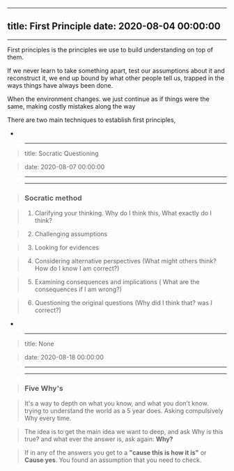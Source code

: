 
---
title: First Principle
date: 2020-08-04 00:00:00
---
---

First principles is the principles we use to build understanding on top of them. 

If we never learn to take something apart, test our assumptions about it and reconstruct it, we end up bound by what other people tell us, trapped in the ways things have always been done. 

When the environment changes. we just continue as if things were the same, making costly mistakes along the way

There are two main techniques to establish first principles,
- > 

> ---

> title: Socratic Questioning

> date: 2020-08-07 00:00:00

> ---

> ---

> ### Socratic method

> 1. Clarifying your thinking. Why do I think this, What exactly do I think?

> 2. Challenging assumptions

> 3. Looking for evidences

> 4. Considering alternative perspectives (What might others think? How do I know I am correct?)

> 5. Examining consequences and implications ( What are the consequences if I am wrong?)

> 6. Questioning the original questions (Why did I think that? was I correct?)
- > 

> ---

> title: None

> date: 2020-08-18 00:00:00

> ---

> ---

> 

> ### Five Why's

> 

> It's a way to depth on what you know, and what you don't know. trying to understand the world as a 5 year does. Asking compulsively Why every time.

> 

> The idea is to get the main idea we want to deep, and ask Why is this true? and what ever the answer is, ask again: **Why?**

> 

> If in any of the answers you get to a **"cause this is how it is"** or **Cause yes**. You found an assumption that you need to check.

